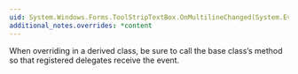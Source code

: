 ```yaml
---
uid: System.Windows.Forms.ToolStripTextBox.OnMultilineChanged(System.EventArgs)
additional_notes.overrides: *content
---
```


<p>When overriding <xref href="System.Windows.Forms.ToolStripTextBox.OnMultilineChanged(System.EventArgs)"></xref> in a derived class, be sure to call the base class’s <xref href="System.Windows.Forms.ToolStripTextBox.OnMultilineChanged(System.EventArgs)"></xref> method so that registered delegates receive the event.</p>


